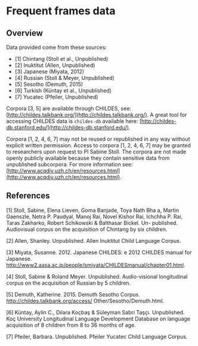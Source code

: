 # Frequent frames data

## Overview

Data provided come from these sources:

* [1] Chintang (Stoll et al., Unpublished) 
* [2] Inuktitut (Allen, Unpublished) 
* [3] Japanese (Miyata, 2012)
* [4] Russian (Stoll & Meyer, Unpublished) 
* [5] Sesotho (Demuth, 2015)
* [6] Turkish (Küntay et al., Unpublished) 
* [7] Yucatec (Pfeiler, Unpublished)

Corpora [3, 5] are available through CHILDES, see: [http://childes.talkbank.org/](http://childes.talkbank.org/). A great tool for accessing CHILDES data is `childes-db` available here: [http://childes-db.stanford.edu/](http://childes-db.stanford.edu/).

Corpora [1, 2, 4, 6, 7] may not be reused or republished in any way without explicit written permission. Access to corpora [1, 2, 4, 6, 7] may be granted to researchers upon request to PI Sabine Stoll. The corpora are not made openly publicly available because they contain sensitive data from unpublished subcorpora. For more information see: [http://www.acqdiv.uzh.ch/en/resources.html](http://www.acqdiv.uzh.ch/en/resources.html).


## References

[1] Stoll, Sabine, Elena Lieven, Goma Banjade, Toya Nath Bha a, Martin Gaenszle, Netra P. Paudyal, Manoj Rai, Novel Kishor Rai, Ichchha P. Rai, Taras Zakharko, Robert Schikowski & Balthasar Bickel. Un-
published. Audiovisual corpus on the acquisition of Chintang by six children.

[2] Allen, Shanley. Unpublished. Allen Inuktitut Child Language Corpus.

[3] Miyata, Susanne. 2012. Japanese CHILDES:  e 2012 CHILDES manual for Japanese. http://www2.aasa.ac.jp/people/smiyata/CHILDESmanual/chapter01.html.

[4] Stoll, Sabine & Roland Meyer. Unpublished. Audio-visional longitudinal corpus on the acquisition of
Russian by 5 children.

[5] Demuth, Katherine. 2015. Demuth Sesotho Corpus. http://childes.talkbank.org/access/
Other/Sesotho/Demuth.html.

[6] Küntay, Aylin C., Dilara Koçbaş & Süleyman Sabri Taşçı. Unpublished. Koç University Longitudinal Language Development Database on language acquisition of 8 children from 8 to 36 months of age.

[7] Pfeiler, Barbara. Unpublished. Pfeiler Yucatec Child Language Corpus.
